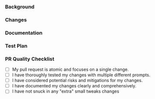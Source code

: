<!-- ⚠️ At the moment any non-essential commands are not being merged.
If you want to add non-essential commands to Auto-GPT, please create a plugin instead.
We are expecting to ship plugin support within the week (PR #757).
Resources:
* https://github.com/Significant-Gravitas/Auto-GPT-Plugin-Template
-->

<!-- 📢 Announcement
We've recently noticed an increase in pull requests focusing on combining multiple changes. While the intentions behind these PRs are appreciated, it's essential to maintain a clean and manageable git history. To ensure the quality of our repository, we kindly ask you to adhere to the following guidelines when submitting PRs:

Focus on a single, specific change.
Do not include any unrelated or "extra" modifications.
Provide clear documentation and explanations of the changes made.
Ensure diffs are limited to the intended lines — no applying preferred formatting styles or line endings (unless that's what the PR is about).
For guidance on committing only the specific lines you have changed, refer to this helpful video: https://youtu.be/8-hSNHHbiZg

Check out our [wiki page on Contributing](https://github.com/Significant-Gravitas/Auto-GPT/wiki/Contributing)

By following these guidelines, your PRs are more likely to be merged quickly after testing, as long as they align with the project's overall direction. -->

### Background
<!-- Provide a concise overview of the rationale behind this change. Include relevant context, prior discussions, or links to related issues. Ensure that the change aligns with the project's overall direction. -->

### Changes
<!-- Describe the specific, focused change made in this pull request. Detail the modifications clearly and avoid any unrelated or "extra" changes. -->

### Documentation
<!-- Explain how your changes are documented, such as in-code comments or external documentation. Ensure that the documentation is clear, concise, and easy to understand. -->

### Test Plan
<!-- Describe how you tested this functionality. Include steps to reproduce, relevant test cases, and any other pertinent information. -->

### PR Quality Checklist
- [ ] My pull request is atomic and focuses on a single change.
- [ ] I have thoroughly tested my changes with multiple different prompts.
- [ ] I have considered potential risks and mitigations for my changes.
- [ ] I have documented my changes clearly and comprehensively.
- [ ] I have not snuck in any "extra" small tweaks changes <!-- Submit these as separate Pull Requests, they are the easiest to merge! -->

<!-- If you haven't added tests, please explain why. If you have, check the appropriate box. If you've ensured your PR is atomic and well-documented, check the corresponding boxes. -->

<!-- By submitting this, I agree that my pull request should be closed if I do not fill this out or follow the guidelines. -->